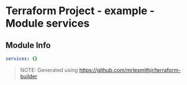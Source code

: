 # Terraform Project - example - Module services

## Module Info

```yaml
services: {}

```

> NOTE: Generated using https://github.com/mrlesmithjr/terraform-builder